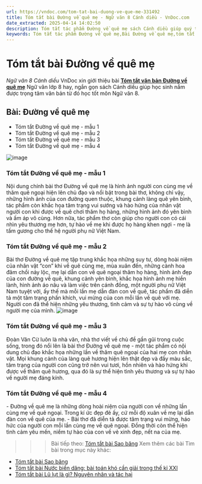 ```yaml
---
url: https://vndoc.com/tom-tat-bai-duong-ve-que-me-331492
title: Tóm tắt bài Đường về quê mẹ - Ngữ văn 8 Cánh diều - VnDoc.com
date_extracted: 2025-04-14 14:02:50
description: Tóm tắt tác phẩm Đường về quê mẹ sách Cánh diều giúp quý thầy cô giáo và các bạn học sinh có thêm tài liệu tham khảo.
keywords: Tóm tắt tác phẩm Đường về quê mẹ,Bài Đường về quê mẹ,tóm tắt Đường về quê mẹ,Tóm tắt văn bản Đường về quê mẹ,học tốt ngữ văn lớp 8,ngữ văn 8,ngữ văn 8 Cánh diều,ngữ văn lớp 8,văn 8 Cánh diều,tóm tắt ngữ văn 8 CD
---
```


# Tóm tắt bài Đường về quê mẹ
 _Ngữ văn 8 Cánh diều_
VnDoc xin giới thiệu bài [**Tóm tắt văn bản Đường về quê mẹ**](<https://vndoc.com/tom-tat-bai-duong-ve-que-me-331492>) Ngữ văn lớp 8 hay, ngắn gọn sách Cánh diều giúp học sinh nắm được trọng tâm văn bản từ đó học tốt môn Ngữ văn 8.
## Bài: Đường về quê mẹ
  * Tóm tắt Đường về quê mẹ - mẫu 1
  * Tóm tắt Đường về quê mẹ - mẫu 2
  * Tóm tắt Đường về quê mẹ - mẫu 3
  * Tóm tắt Đường về quê mẹ - mẫu 4

![image](https://i.vdoc.vn/data/image/2024/11/14/i9-1682054282.jpg)
### **Tóm tắt Đường về quê mẹ - mẫu 1**
Nội dung chính bài thơ Đường về quê mẹ là hình ảnh người con cùng mẹ về thăm quê ngoại hiện lên chủ đạo và nổi bật trong bài thơ, không chỉ vậy, những hình ảnh của con đường quen thuộc, khung cảnh làng quê yên bình, tác phẩm còn khắc họa tâm trạng vui sướng và hào hứng của nhân vật người con khi được về quê chơi thăm họ hàng, những hình ảnh đó yên bình và ấm áp vô cùng. Hơn nữa, tác phẩm thơ còn giúp cho người con có cái nhìn yêu thương mẹ hơn, tự hào về mẹ khi được họ hàng khen ngợi - mẹ là tấm gương cho thế hệ người phụ nữ Việt Nam.
### **Tóm tắt Đường về quê mẹ - mẫu 2**
Bài thơ Đường về quê mẹ tập trung khắc họa những suy tư, dòng hoài niệm của nhân vật “con” khi về quê cùng mẹ, mùa xuân đến, những cành hoa đâm chồi nảy lộc, mẹ lại dẫn con về quê ngoại thăm họ hàng, hình ảnh đẹp của con đường về quê, khung cảnh yên bình, khắc họa hình ảnh mẹ hiền lành, hình ảnh áo nâu và làm việc trên cánh đồng, một người phụ nữ Việt Nam tuyệt vời, ấy thế mà mỗi lần mẹ dẫn đàn con về quê, tác phẩm đã diễn tả một tâm trạng phấn khích, vui mừng của con mỗi lần về quê với mẹ. Người con đã thể hiện những yêu thương, tình cảm và sự tự hào vô cùng về người mẹ của mình.
![image](https://i.vdoc.vn/data/image/2024/11/14/09-1682054319.jpg)
### **Tóm tắt Đường về quê mẹ - mẫu 3**
Đoàn Văn Cừ luôn là nhà văn, nhà thơ viết về chủ đề gần gũi trong cuộc sống, trong đó nổi lên là bài thơ Đường về quê mẹ - một tác phẩm có nội dung chủ đạo khắc họa những lần về thăm quê ngoại của hai mẹ con nhân vật. Mọi khung cảnh của làng quê hương hiện lên thật đẹp và đầy màu sắc, tâm trạng của người con cũng trở nên vui tươi, hồn nhiên và hào hứng khi được về thăm quê hương, qua đó là sự thể hiện tình yêu thương và sự tự hào về người mẹ đáng kính.
### **Tóm tắt Đường về quê mẹ - mẫu 4**
\- Đường về quê mẹ là những dòng hoài niệm của người con về những lần cùng mẹ về quê ngoại. Trong kí ức đẹp đẽ ấy, cứ mỗi độ xuân về mẹ lại dẫn đàn con về quê của mẹ.
\- Bài thơ đã diễn tả được tâm trạng vui mừng, háo hức của người con mỗi lần cùng mẹ về quê ngoại. Đồng thời còn thể hiện tình cảm yêu mến, niềm tự hào của con về vẻ xinh đẹp, nết na của mẹ.
>>> Bài tiếp theo: [Tóm tắt bài Sao băng](<https://vndoc.com/tom-tat-bai-sao-bang-331502>)
Xem thêm các bài Tìm bài trong mục này khác:
  * [Tóm tắt bài Sao băng](</tom-tat-bai-sao-bang-331502>)
  * [Tóm tắt bài Nước biển dâng: bài toán khó cần giải trong thế kỉ XXI](</tom-tat-bai-nuoc-bien-dang-bai-toan-kho-can-giai-trong-the-ki-xxi-331503>)
  * [Tóm tắt bài Lũ lụt là gì? Nguyên nhân và tác hại](</tom-tat-bai-lu-lut-la-gi-nguyen-nhan-va-tac-hai-331504>)

